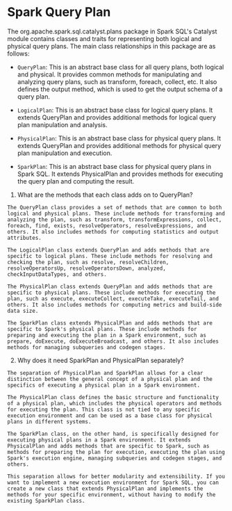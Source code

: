 # Spark Query Plan

The org.apache.spark.sql.catalyst.plans package in Spark SQL's Catalyst module contains classes and traits for representing both logical and physical query plans. The main class relationships in this package are as follows:

- `QueryPlan`: This is an abstract base class for all query plans, both logical and physical. It provides common methods for manipulating and analyzing query plans, such as transform, foreach, collect, etc. It also defines the output method, which is used to get the output schema of a query plan.

- `LogicalPlan`: This is an abstract base class for logical query plans. It extends QueryPlan and provides additional methods for logical query plan manipulation and analysis.

- `PhysicalPlan`: This is an abstract base class for physical query plans. It extends QueryPlan and provides additional methods for physical query plan manipulation and execution.

- `SparkPlan`: This is an abstract base class for physical query plans in Spark SQL. It extends PhysicalPlan and provides methods for executing the query plan and computing the result.

1. What are the methods that each class adds on to QueryPlan?

```
The QueryPlan class provides a set of methods that are common to both logical and physical plans. These include methods for transforming and analyzing the plan, such as transform, transformExpressions, collect, foreach, find, exists, resolveOperators, resolveExpressions, and others. It also includes methods for computing statistics and output attributes.

The LogicalPlan class extends QueryPlan and adds methods that are specific to logical plans. These include methods for resolving and checking the plan, such as resolve, resolveChildren, resolveOperatorsUp, resolveOperatorsDown, analyzed, checkInputDataTypes, and others.

The PhysicalPlan class extends QueryPlan and adds methods that are specific to physical plans. These include methods for executing the plan, such as execute, executeCollect, executeTake, executeTail, and others. It also includes methods for computing metrics and build-side data size.

The SparkPlan class extends PhysicalPlan and adds methods that are specific to Spark's physical plans. These include methods for preparing and executing the plan in a Spark environment, such as prepare, doExecute, doExecuteBroadcast, and others. It also includes methods for managing subqueries and codegen stages.
```


2. Why does it need SparkPlan and PhysicalPlan separately?

```
The separation of PhysicalPlan and SparkPlan allows for a clear distinction between the general concept of a physical plan and the specifics of executing a physical plan in a Spark environment.

The PhysicalPlan class defines the basic structure and functionality of a physical plan, which includes the physical operators and methods for executing the plan. This class is not tied to any specific execution environment and can be used as a base class for physical plans in different systems.

The SparkPlan class, on the other hand, is specifically designed for executing physical plans in a Spark environment. It extends PhysicalPlan and adds methods that are specific to Spark, such as methods for preparing the plan for execution, executing the plan using Spark's execution engine, managing subqueries and codegen stages, and others.

This separation allows for better modularity and extensibility. If you want to implement a new execution environment for Spark SQL, you can create a new class that extends PhysicalPlan and implements the methods for your specific environment, without having to modify the existing SparkPlan class.
```


